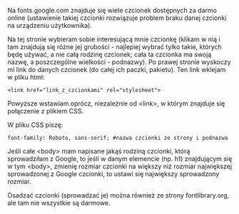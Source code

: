 Na fonts.google.com znajduje się wiele czcionek dostępnych za darmo online (ustawienie takiej czcionki rozwiązuje problem braku danej czcionki na urządzeniu użytkownika).  
  
Na tej stronie wybieram sobie interesującą mnie czcionkę (klikam w nią i tam znajdują się różne jej grubości - najlepiej wybrać tylko takie, których będę używać, a nie całą rodzinę czcionek; cała ta czcionka ma swoją nazwę, a poszczególne wielkości - podnazwy). Po prawej stronie wyskoczy mi link do danych czcionek (do całej ich paczki, pakietu). Ten link wklejam w pliku html:  
```
<link href="link_z_czcionkami" rel="stylesheet">
```
Powyższe wstawiam oprócz, niezależnie od \<link\>, w którym znajduje się połączenie z plikiem CSS.  
  
  
W pliku CSS piszę:  
```
font-family: Roboto, sans-serif; #nazwa czcionki ze strony i podnazwa
```  
  
Jeśli całe \<body\> mam napisane jakąś rodziną czcionki, którą sprowadziłam z Google, to jeśli w danym elemencie (np. h1) znajdującym się w tym \<body\>, zmienię rozmiar czcionki na większy niż rozmiar największej sprowadzonej z Google czcionki, to ustawi się największy sprowadzony rozmiar.  
  
  
Osadzać czcionki (sprowadzać je) można również ze strony fontlibrary.org, ale tam nie wszystkie są darmowe.  
